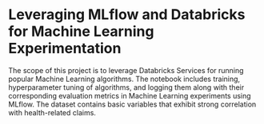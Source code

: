 # Leveraging MLflow and Databricks for Machine Learning Experimentation
The scope of this project is to leverage Databricks Services for running popular Machine Learning algorithms. The notebook includes training, hyperparameter tuning of algorithms, and logging them along with their corresponding evaluation metrics in Machine Learning experiments using MLflow. The dataset contains basic variables that exhibit strong correlation with health-related claims.

